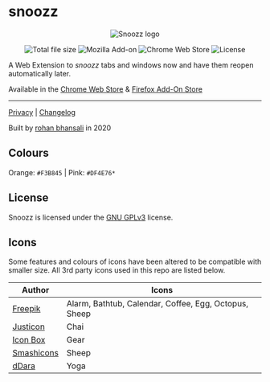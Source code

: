 
# snoozz

<p align="center">
  <img src="https://i.imgur.com/RfUuNja.gif" alt="Snoozz logo"/>
</p>

<div align="center">
	<img src="https://img.shields.io/badge/crx%20size-50.8kb-brightgreen" alt="Total file size">
	<img src="https://img.shields.io/amo/v/snoozz?color=orange&logo=firefox-browser&label=firefox%20add-on" alt="Mozilla Add-on">
	<img src="https://img.shields.io/chrome-web-store/v/lklendgldejcnkkaldoggoapclkepgfb?logo=google-chrome&color=yellow&logoColor=white" alt="Chrome Web Store">
	<img src="https://img.shields.io/github/license/rohanb10/snoozz-tab-snoozing?color=lightgrey" alt="License">
</div>

A Web Extension to *snoozz* tabs and windows now and have them reopen automatically later. 

Available in the [Chrome Web Store](https://chrome.google.com/webstore/detail/snoozz-tab-snoozing/lklendgldejcnkkaldoggoapclkepgfb) & [Firefox Add-On Store](https://addons.mozilla.org/en-US/firefox/addon/snoozz/)

-------------

[Privacy](https://github.com/rohanb10/snoozz-tab-snoozing/blob/master/PRIVACY.md) | [Changelog](https://github.com/rohanb10/snoozz-tab-snoozing/blob/master/changelog.md)

Built by [rohan bhansali](https://rohan.xyz) in 2020


## Colours

Orange: `#F3B845` | Pink: `#DF4E76*`

## License

Snoozz is licensed under the [GNU GPLv3](https://github.com/rohanb10/snoozz-tab-snoozing/blob/master/LICENSE) license.

## Icons
Some features and colours of icons have been altered to be compatible with smaller size. All 3rd party icons used in this repo are listed below.

| Author | Icons |
|--|--|
| [Freepik](https://www.flaticon.com/authors/freepik) | Alarm, Bathtub, Calendar, Coffee, Egg, Octopus, Sheep
| [Justicon](https://dribbble.com/Justicon) | Chai
| [Icon Box](https://www.flaticon.com/authors/icon-box) | Gear
| [Smashicons](https://smashicons.com/) | Sheep
| [dDara](https://www.flaticon.com/authors/ddara) | Yoga